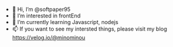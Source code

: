 - 👋 Hi, I’m @softpaper95
- 👀 I’m interested in frontEnd
- 🌱 I’m currently learning Javascript, nodejs
- 📫 If you want to see my intersted things, please visit my blog https://velog.io/@minominou

<!---
softpaper95/softpaper95 is a ✨ special ✨ repository because its `README.md` (this file) appears on your GitHub profile.
You can click the Preview link to take a look at your changes.
--->
